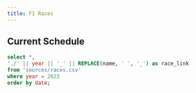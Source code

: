 ```yaml
---
title: F1 Races
---
```


## Current Schedule

```sql current_races
select *,
'./' || year || '_' || REPLACE(name, ' ', '_') as race_link
from 'sources/races.csv'
where year = 2023
order by date;
```

<DataTable data="{current_races}" search="true" link=race_link rows=all>
    <Column id="name" title="Name" />
    <Column id="date" title="Date" />
    <Column id="url" title="Wikipedia" contentType="link" openInNewTab="true" />
</DataTable>